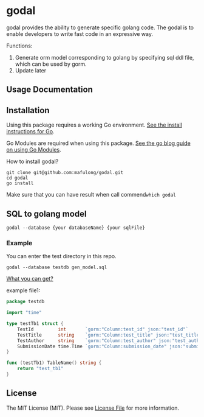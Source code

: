 godal 
===

godal provides the ability to generate specific golang code.
The godal is to enable developers to write fast code in an expressive way. 

Functions:
1. Generate orm model corresponding to golang by specifying sql ddl file, which can be used by gorm.
2. Update later

## Usage Documentation

## Installation

Using this package requires a working Go environment. [See the install instructions for Go](http://golang.org/doc/install.html).

Go Modules are required when using this package. [See the go blog guide on using Go Modules](https://blog.golang.org/using-go-modules).

How to install godal? 
```shell
git clone git@github.com:mafulong/godal.git
cd godal
go install
```

Make sure that you can have result when call commend`which godal`

## SQL to golang model
```shell
godal --database {your databaseName} {your sqlFile}
```

### Example
You can enter the test directory in this repo. 

```shell
godal --database testdb gen_model.sql
```

[What you can get?](https://github.com/mafulong/godal/test/model/)

example file1: 
```go
package testdb

import "time"

type testTb1 struct {
	TestId         int       `gorm:"Column:test_id" json:"test_id"`
	TestTitle      string    `gorm:"Column:test_title" json:"test_title"`
	TestAuthor     string    `gorm:"Column:test_author" json:"test_author"`
	SubmissionDate time.Time `gorm:"Column:submission_date" json:"submission_date"`
}

func (testTb1) TableName() string {
	return "test_tb1"
}

```

## License

The MIT License (MIT). Please see [License File](LICENSE) for more information.